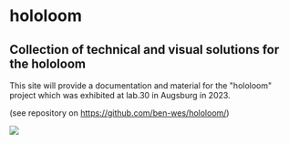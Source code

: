 # hololoom
## Collection of technical and visual solutions for the hololoom

This site will provide a documentation and material for the "hololoom" project which was exhibited at lab.30 in Augsburg in 2023.

(see repository on <https://github.com/ben-wes/hololoom/>)

![](https://data.hololoom.com/hololoom_closeup.jpg)
